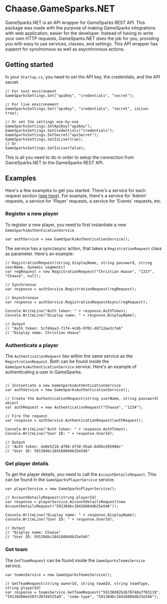 # Chaase.GameSparks.NET

GameSparks.NET is an API wrapper for GameSparks REST API. This package was made with the purpose of making GameSparks integrations with web application, easier for the developer. Instead of having to write your own HTTP requests, GameSparks.NET does the job for you, providing you with easy to use services, classes, and settings.
This API wrapper has support for synchronous as well as asycnhronous actions.

## Getting started

In your `Startup.cs`, you need to set the API key, the credentials, and the API secret.

```
// For test environment
GameSparksSettings.Set("apiKey", "credentials", "secret");

// For live environement
GameSparksSettings.Set("apiKey", "credentials", "secret", isLive: true);

// Or set the settings one-by-one
GameSparksSettings.SetApiKey("apiKey");
GameSparksSettings.SetCredentials("credentials");
GameSparksSettings.SetSecret("apiSecret");
GameSparksSettings.SetIsLive(true);
// Or
GameSparksSettings.SetIsLive(false);
```

This is all you need to do in order to setup the connection from GameSparks.NET to the GameSparks REST API.

## Examples

Here's a few examples to get you started. There's a service for each request section ([see here](https://docs.gamesparks.com/api-documentation/rest-apis/requests.html)). For example, there's a service for 'Admin' requests, a service for 'Player' requests, a service for 'Events' requests, etc.

### Register a new player

To register a new player, you need to first instantiate a new `GameSparksAuthenticationService`.

```
var authService = new GameSparksAuthenticationService();
```

The service has a sync/async action, that takes a `RegistrationRequest` class as parameter. Here's an example:

```
// RegistrationRequest(string displayName, string password, string userName, dynamic segments)
var regRequest = new RegistrationRequest("Christian Haase", "1337", "Chaase", null);

// Synchronous
var response = authService.RegistrationRequest(regRequest);

// Asynchronous
var response = authService.RegistrationRequestAsync(regRequest);

Console.WriteLine("Auth token: " + response.AuthToken);
Console.WriteLine("Display name: " + response.DisplayName);

// Output
// "Auth token: 5c7d4aa3-71f4-4c8b-9f01-d8712ee3cfe6"
// "Display name: Christian Haase"
```

### Authenticate a player

The `AuthenticationRequest` lies within the same service as the `RegistrationRequest`. Both can be found inside the `GameSparksAuthenticationService` service.
Here's an example of authenticating a user in GameSparks.

```

// Instantiate a new GameSparksAuthenticationService
var authService = new GameSparksAuthenticationService();

// Create the AuthenticationRequest(string userName, string password) object
var authRequest = new AuthenticationRequest("Chaase", "1234");

// Fire the request
var response = authService.AuthenticationRequest(authRequest);

Console.WriteLine("Auth token: " + response.AuthToken);
Console.WriteLine("User ID: " + response.UserId);

// Output
// "Auth token: de0e5218-d788-4f30-95ab-6495e395906c"
// "User ID: 591384bc18416804db25e546"
```

### Get player details 

To get the player details, you need to call the `AccountDetailsRequest`. This can be found in the `GameSparksPlayerService` service.

```
var playerService = new GameSparksPlayerService();

// AccountDetailsRequest(string playerId)
var response = playerService.AccountDetailsRequest(new AccountDetailsRequest("591384bc18416804db25e546"));

Console.WriteLine("Display name: " + response.DisplayName);
Console.WriteLine("User ID: " + response.UserId);

// Output
// "Display name: Chaase"
// "User ID: 591384bc18416804db25e546"
```

### Get team

The `GetTeamRequest` can be found inside the `GameSparksTeamsService` service.

```
var teamsService = new GameSparksTeamsService();

// GetTeamRequest(string ownerId, string teamId, string teamType, string playerId)
var response = teamsService.GetTeamRequest("59138d82b1b78740aff03119", "59138d88ee587cd9fd4525a9", "some-type", "591384bc18416804db25e546");
```
